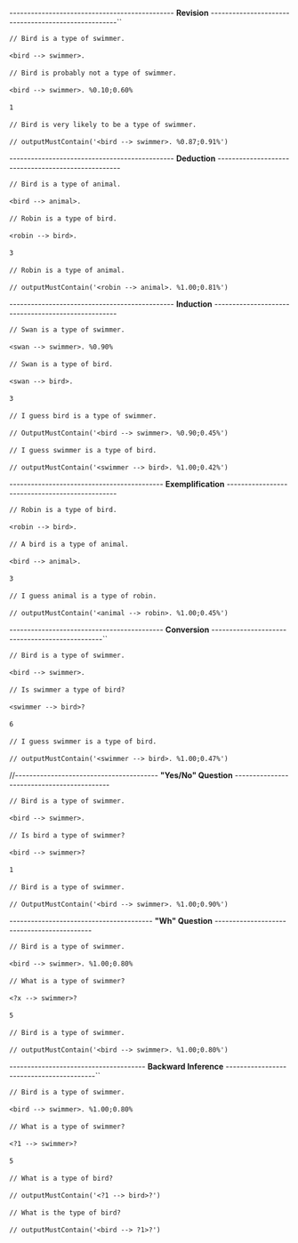 ---------------------------------------------- **Revision** ----------------------------------------------------``

`// Bird is a type of swimmer.`
<br/>
<br/>
`<bird --> swimmer>.`
<br/>
<br/>
`// Bird is probably not a type of swimmer.`
<br/>
<br/>
`<bird --> swimmer>. %0.10;0.60%`
<br/>
<br/>
`1`
<br/>
<br/>
`// Bird is very likely to be a type of swimmer.`
<br/>
<br/>
`// outputMustContain('<bird --> swimmer>. %0.87;0.91%')`

---------------------------------------------- **Deduction** ---------------------------------------------------

`// Bird is a type of animal.`
<br/>
<br/>
`<bird --> animal>.`
<br/>
<br/>
`// Robin is a type of bird.`
<br/>
<br/>
`<robin --> bird>.`
<br/>
<br/>
`3`
<br/>
<br/>
`// Robin is a type of animal.`
<br/>
<br/>
`// outputMustContain('<robin --> animal>. %1.00;0.81%')`

---------------------------------------------- **Induction** ---------------------------------------------------

`// Swan is a type of swimmer.`
<br/>
<br/>
`<swan --> swimmer>. %0.90%`
<br/>
<br/>
`// Swan is a type of bird.`
<br/>
<br/>
`<swan --> bird>.`
<br/>
<br/>
`3`
<br/>
<br/>
`// I guess bird is a type of swimmer.`
<br/>
<br/>
`// OutputMustContain('<bird --> swimmer>. %0.90;0.45%')`
<br/>
<br/>
`// I guess swimmer is a type of bird.`
<br/>
<br/>
`// outputMustContain('<swimmer --> bird>. %1.00;0.42%')`

------------------------------------------- **Exemplification** -----------------------------------------------

`// Robin is a type of bird.`
<br/>
<br/>
`<robin --> bird>.`
<br/>
<br/>
`// A bird is a type of animal.`
<br/>
<br/>
`<bird --> animal>.`
<br/>
<br/>
`3`
<br/>
<br/>
`// I guess animal is a type of robin.`
<br/>
<br/>
`// outputMustContain('<animal --> robin>. %1.00;0.45%')`

------------------------------------------- **Conversion** -----------------------------------------------``

`// Bird is a type of swimmer.`
<br/>
<br/>
`<bird --> swimmer>.`
<br/>
<br/>
`// Is swimmer a type of bird?`
<br/>
<br/>
`<swimmer --> bird>?`
<br/>
<br/>
`6`
<br/>
<br/>
`// I guess swimmer is a type of bird.`
<br/>
<br/>
`// outputMustContain('<swimmer --> bird>. %1.00;0.47%')`

//---------------------------------------- **"Yes/No" Question** -------------------------------------------

`// Bird is a type of swimmer.`
<br/>
<br/>
`<bird --> swimmer>.`
<br/>
<br/>
`// Is bird a type of swimmer?`
<br/>
<br/>
`<bird --> swimmer>?`
<br/>
<br/>
`1`
<br/>
<br/>
`// Bird is a type of swimmer.`
<br/>
<br/>
`// OutputMustContain('<bird --> swimmer>. %1.00;0.90%')`

---------------------------------------- **"Wh" Question** -------------------------------------------

`// Bird is a type of swimmer.`
<br/>
<br/>
`<bird --> swimmer>. %1.00;0.80%`
<br/>
<br/>
`// What is a type of swimmer?`
<br/>
<br/>
`<?x --> swimmer>?`
<br/>
<br/>
`5`
<br/>
<br/>
`// Bird is a type of swimmer.`
<br/>
<br/>
`// outputMustContain('<bird --> swimmer>. %1.00;0.80%')`

-------------------------------------- **Backward Inference** -----------------------------------------``

`// Bird is a type of swimmer.`
<br/>
<br/>
`<bird --> swimmer>. %1.00;0.80%`
<br/>
<br/>
`// What is a type of swimmer?`
<br/>
<br/>
`<?1 --> swimmer>?  `
<br/>
<br/>
`5`
<br/>
<br/>
`// What is a type of bird?`
<br/>
<br/>
`// outputMustContain('<?1 --> bird>?')`
<br/>
<br/>
`// What is the type of bird?`
<br/>
<br/>
`// outputMustContain('<bird --> ?1>?')`
